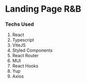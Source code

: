 # Landing Page R&B

### Techs Used

1. React
2. Typescript
3. ViteJS
4. Styled Components
5. React Router
6. MUI
7. React Hooks
8. Yup
9. Axios
